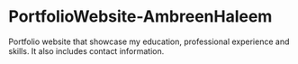 # PortfolioWebsite-AmbreenHaleem
Portfolio website that showcase my education, professional experience and skills. It also includes contact information.
